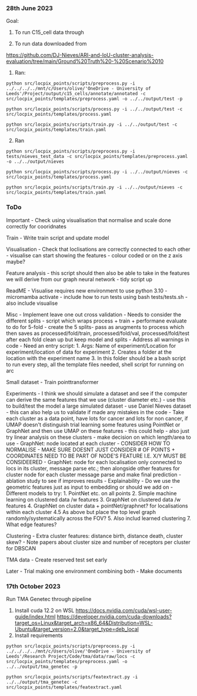 ### 28th June 2023

Goal: 

1. To run C15_cell data through

2. To run data downloaded from 

https://github.com/DJ-Nieves/ARI-and-IoU-cluster-analysis-evaluation/tree/main/Ground%20Truth%20-%20Scenario%2010

1. Ran:

```
python src/locpix_points/scripts/preprocess.py -i ../../../../mnt/c/Users/olive/'OneDrive - University of Leeds'/Project/output/c15_cells/annotate/annotated -c src/locpix_points/templates/preprocess.yaml -o ../../output/test -p
```
```
python src/locpix_points/scripts/process.py -i ../../output/test -c src/locpix_points/templates/process.yaml
```
```
python src/locpix_points/scripts/train.py -i ../../output/test -c src/locpix_points/templates/train.yaml
```

2. Ran

```
python src/locpix_points/scripts/preprocess.py -i tests/nieves_test_data -c src/locpix_points/templates/preprocess.yaml -o ../../output/nieves
```
```
python src/locpix_points/scripts/process.py -i ../../output/nieves -c src/locpix_points/templates/process.yaml
```
```
python src/locpix_points/scripts/train.py -i ../../output/nieves -c src/locpix_points/templates/train.yaml
```

### ToDo

Important
    - Check using visualisation that normalise and scale done correctly for cooridnates

Train
    - Write train script and update model
    
Visualisation
    - Check that loclisations are correctly connected to each other
    - visualise can start showing the features - colour coded or on the z axis maybe?

Feature analysis
    - this script should then also be able to take in the features we will derive from our graph neural network
    - tidy script up

ReadME
    - Visualise requires new environment to use python 3.10 - micromamba activate 
    - include how to run tests using bash tests/tests.sh 
    - also include visualise

Misc
    - Implement leave one out cross validation - Needs to consider the different splits - script which wraps process + train + performane evaluate to do for 5-fold - create the 5 splits- pass as arugments to process which then saves as processed/fold/train, processed/fold/val, processed/fold/test after each fold clean up but keep model and splits
    - Address all warnings in code
    - Need an entry script:
        1. Args: Name of experiment/Location for experiment/location of data for experiment
        2. Creates a folder at the location with the experiment name
        3. In this folder should be a bash script to run every step, all the template files needed, shell script for running on arc

Small dataset
    - Train pointtransformer

Experiments
    - I think we should simulate a dataset and see if the computer can derive the same features that we use (cluster diameter etc.) - use this to build/test the model a large simulated dataset - use Daniel Nieves dataset - this can also help us to validate if made any mistakes in the code
    - Take each cluster as a data point, have lots for cancer and lots for non cancer, if UMAP doesn't distinguish trial learning some features using PointNet or GraphNet and then use UMAP on these features - this could help - also just try linear analysis on these clusters
    - make decision on which length/area to use
    - GraphNet: node located at each cluster - CONSIDER HOW TO NORMALISE - MAKE SURE DOESNT JUST CONSIDER # OF POINTS + COORDINATES NEED TO BE PART OF NODE'S FEATURE I.E. X/Y MUST BE CONSIDEERED
    - GraphNet: node for each localisation only connected to locs in its cluster, message parse etc.; then alongside other features for cluster node for each cluster message parse and make final prediction - ablation study to see if improves results
    - Explainability
    - Do we use the geometric features just as input to embedding or should we add on
    - Different models to try:
        1. PointNet etc. on all points
        2. Simple machine learning on clustered data /w features
        3. GraphNet on clustered data /w features
        4. GraphNet on cluster data + pointNet/graphnet? for localisations within each cluster
        4.5 As above but place the top level graph randomly/systematically across the FOV?
        5. Also includ learned clustering
        7. What edge features?

Clustering
    - Extra cluster features: distance birth, distance death, cluster skew?
    - Note papers about cluster size and number of receptors per cluster for DBSCAN

TMA data
    - Create reserved test set early

Later
    - Trial making one environment combining both
    - Make documents


### 17th October 2023

Run TMA Genetec through pipeline

1. Install cuda 12.2 on WSL https://docs.nvidia.com/cuda/wsl-user-guide/index.html https://developer.nvidia.com/cuda-downloads?target_os=Linux&target_arch=x86_64&Distribution=WSL-Ubuntu&target_version=2.0&target_type=deb_local 
2. Install requirements 

```
python src/locpix_points/scripts/preprocess.py -i ../../../../mnt/c/Users/olive/'OneDrive - University of Leeds'/Research Project/Code/tma/data/raw/locs -c src/locpix_points/templates/preprocess.yaml -o ../../output/tma_genetec -p

python src/locpix_points/scripts/featextract.py -i ../../output/tma_genetec -c src/locpix_points/templates/featextract.yaml
```


